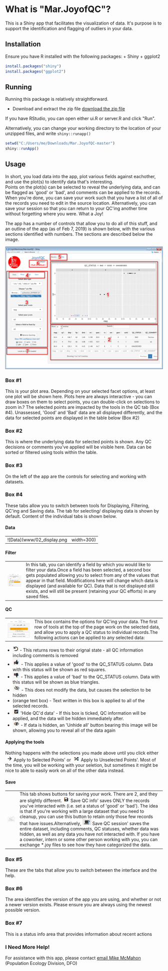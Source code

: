# What is "Mar.JoyofQC"?
This is a Shiny app that facilitates the visualization of data.  It's purpose is to support the identification and flagging of outliers in your data.

## Installation
Ensure you have R installed with the following packages:
    + Shiny
    + ggplot2

```R
install.packages("shiny")
install.packages("ggplot2")
```
## Running
Running this package is relatively straightforward.  

*  Download and extract the zip file [download the zip file](https://github.com/Maritimes/Mar.JoyofQC/archive/master.zip)

If you have RStudio, you can open either ui.R or server.R and click "Run".  

Alternatively, you can change your working directory to the location of your unzipped files, and write `shiny::runapp()`

```R
setwd("C:/Users/me/Downloads/Mar.JoyofQC-master")
shiny::runApp()
```

## Usage
In short, you load data into the app, plot various fields against
eachother, and use the plot(s) to identify data that's interesting.  
Points on the plot(s) can be selected to reveal the underlying 
data, and can be flagged as 'good' or 'bad', and comments can 
be applied to the records. When you're done, you can save your 
work such that you have a list of all of the records you need 
to edit in the source location.  Alternatively, you can save
your session so that you can return to your QC'ing another
time without forgetting where you were.  What a Joy!

The app has a number of controls that allow you to do all 
of this stuff, and an outline of the app
(as of Feb 7, 2019) is shown below, with the various sections
identified with numbers.  The sections are described below the 
image.

![AppMap](www/02_map.png)

### Box #1
This is your plot area.  Depending on your selected facet options, at least 
one plot will be shown here.  Plots here are always interactive - you can draw 
boxes on them to select points, you can double-click on selections to zoom in.?
The selected points are impacted by the tools in the QC tab (Box #4). Unassessed, 
'Good' and 'Bad' data are all displayed differently, and the data for selected points
are displayed in the table below (Box #2)

### Box #2
This is where the underlying data for selected points is shown.  Any QC decisions 
or comments you've applied will be visible here.  Data can be sorted or filtered 
using tools within the table.

### Box #3
On the left of the app are the controls for selecting and working with
datasets.

### Box #4
These tabs allow you to switch between tools for Displaying, Filtering, QC'ing 
and Saving data.  The tab for selecting/ displaying data is shown by default. Content of 
the individual tabs is shown below.

#### Data

| ||
|--------------------------|----------------------------------------------------|
|![Data](www/02_display.png| width=300) | This will be the only thing tool shown initially, and lets you choose which dataset you want to look at (i.e. csv, rds, rdata, oracle, etc). This (default) tab contains tools allowing you to decide how to plot your data. You can select any of your fields to use as x or y axes, and you can also select an (optional) 'facet' field. This field groups the data by shared values from the facet field, and will generate one plot for each unique facet value.  For example, you might choose to plot 'length' vs 'weight' (as the x and y axes), but then facet the plots by 'species'.  The would result in a separate length vs weight plot for each species. Since the purpose is to QC the data, these options allow you to show the 95% confidence intervals for the data.  There   are  a variety of methods for doing this, and they are described  [here](https://ggplot2.tidyverse.org/reference/geom_smooth.html)|

#### Filter
|                          |                                                    |
|--------------------------|----------------------------------------------------|
|![Filter](www/03_filter.png) | In this tab, you can identify a field by which you would like to filter your data.Once a field has been selected, a second box gets populated allowing you to select from any of the values that appear in that field.  Modifications here will change which data is displayed (and available for QC).  Data that is not displayed still exists,    and will still be present (retaining your QC efforts) in any saved files. |

#### QC
|                          |                                                    |
|--------------------------|----------------------------------------------------|
|![QC](www/04_QC.png)| This box contains the options for QC'ing your data.  The first row of tools at the top of the page work on the selected data, and allow you to apply a QC status to individual records.The following actions can be applied to any selected data: |

*  ![undo](www/fa-undo.png) - This returns rows to their orignal state - all QC information including comments is removed
*  ![good](www/fa-thumbs-up.png) - This applies a value of 'good' to the QC_STATUS column.  Data with this status will be shown as red squares.
*  ![bad](www/fa-thumbs-down.png) - This applies a value of 'bad' to the QC_STATUS column.  Data with this status will be shown as blue triangles.
*  ![hide](www/fa-eye-slash.png) - This does not modify the data, but causes the selection to be hidden
*  (orange text box) - Text written in this box is applied to all of the selected records.
*  ![checkbox](www/fa-check-square.png) 'Hide QC'd data' - If this box is ticked, QC information will be applied, and the data will be hidden immediately after.
*  ![unhide](www/fa-eye.png) - If data is hidden, an 'Unhide all' button bearing this image will be shown, allowing you to reveal all of the data again

#### Applying the tools
Nothing happens with the selections you made above until you click either ![apply](www/fa-arrow-right.png) Apply to Selected Points' or ![invertapply](www/fa-random.png) Apply to Unselected Points'.
Most of the time, you will be working with your seletion, but sometimes it might be nice to able to easily work on all of the other data instead.

#### Save
|                          |                                                    |
|--------------------------|----------------------------------------------------|
|![Save](www/05_Save.png) |This tab shows buttons for saving your work.  There are 2, and they are slightly different. ![save](www/fa-save.png) Save QC info' saves ONLY the records you've interacted with (i.e. set a status of 'good' or 'bad').  The idea is that if you're working with a large dataset that you need to cleanup, you can use this button to retain only those few records that have issues.Alternatively, ![session](www/fa-coffee.png) Save QC session' saves the entire dataset, including comments, QC statuses, whether data was hidden,  as well as any data you have not interacted with.  If you have a coworker, intern or some other person working with you, you can exchange *.joy files to see how they have categorized the data.|

### Box #5
These are the tabs that allow you to switch between the interface and the help.  

### Box #6
The area identifies the version of the app you are using, and whether or not a newer version exists.  Please ensure you are always using the newest possible version.

### Box #7
This is a status info area that provides information about recent actions 

### I Need More Help!
For assistance with this app, please contact [email Mike McMahon](mailto:Mike.McMahon@dfo-mpo.gc.ca) (Population Ecology Division, DFO)
